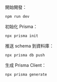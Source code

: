 開始開發：

``` bash
npm run dev
```

初始化 Prisma：

``` bash
npx prisma init
```

推送 schema 到資料庫：

``` bash
npx prisma db push
```

生成 Prisma Client：

``` bash
npx prisma generate
```